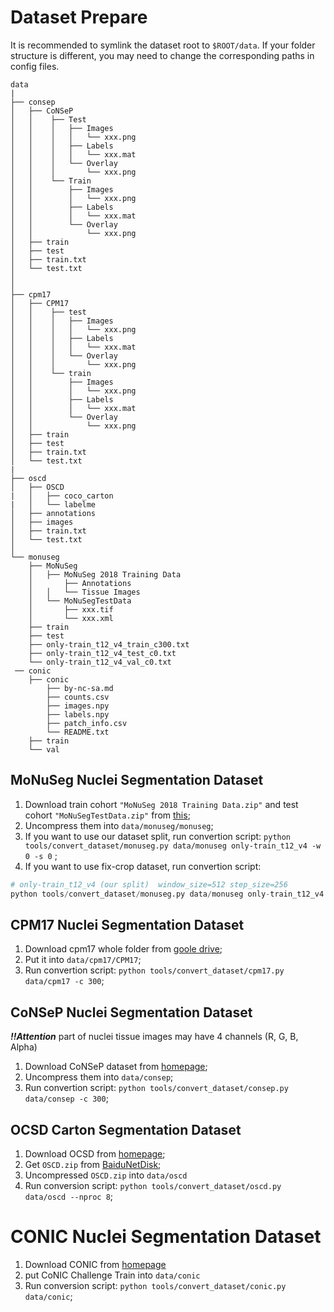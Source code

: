 # Dataset Prepare

It is recommended to symlink the dataset root to `$ROOT/data`. If your folder structure is different, you may need to change the corresponding paths in config files.

```None
data
|
├── consep
│   ├── CoNSeP
│   │    ├── Test
│   │    │   ├── Images
│   │    │   │   └── xxx.png
│   │    │   ├── Labels
│   │    │   │   └── xxx.mat
│   │    │   └── Overlay
│   │    │       └── xxx.png
│   │    └── Train
│   │        ├── Images
│   │        │   └── xxx.png
│   │        ├── Labels
│   │        │   └── xxx.mat
│   │        └── Overlay
│   │            └── xxx.png
│   ├── train
│   ├── test
│   ├── train.txt
│   └── test.txt
│
│
├── cpm17
│   ├── CPM17
│   │    ├── test
│   │    │   ├── Images
│   │    │   │   └── xxx.png
│   │    │   ├── Labels
│   │    │   │   └── xxx.mat
│   │    │   └── Overlay
│   │    │       └── xxx.png
│   │    └── train
│   │        ├── Images
│   │        │   └── xxx.png
│   │        ├── Labels
│   │        │   └── xxx.mat
│   │        └── Overlay
│   │            └── xxx.png
│   ├── train
│   ├── test
│   ├── train.txt
│   └── test.txt
|
├── oscd
│   ├── OSCD
|   │   ├── coco_carton
|   │   └── labelme
│   ├── annotations
│   ├── images
│   ├── train.txt
│   └── test.txt
│
└── monuseg
    ├── MoNuSeg
    │   ├── MoNuSeg 2018 Training Data
    │       ├── Annotations
    │   │   └── Tissue Images
    │   └── MoNuSegTestData
    │       ├── xxx.tif
    │       └── xxx.xml
    ├── train
    ├── test
    ├── only-train_t12_v4_train_c300.txt
    ├── only-train_t12_v4_test_c0.txt
    └── only-train_t12_v4_val_c0.txt   
 ── conic   
    ├── conic
        ├── by-nc-sa.md
        ├── counts.csv
        ├── images.npy
        ├── labels.npy
        ├── patch_info.csv
        └── README.txt
    ├── train
    └── val
```

## MoNuSeg Nuclei Segmentation Dataset

1. Download train cohort `"MoNuSeg 2018 Training Data.zip"` and test cohort `"MoNuSegTestData.zip"` from [this](https://monuseg.grand-challenge.org/Data/);
2. Uncompress them into `data/monuseg/monuseg`;
3. If you want to use our dataset split, run convertion script: `python tools/convert_dataset/monuseg.py data/monuseg only-train_t12_v4 -w 0 -s 0` ;
4. If you want to use fix-crop dataset, run convertion script:

```python
# only-train_t12_v4 (our split)  window_size=512 step_size=256
python tools/convert_dataset/monuseg.py data/monuseg only-train_t12_v4 -w 512 -s 256
```

## CPM17 Nuclei Segmentation Dataset

1. Download cpm17 whole folder from [goole drive](https://drive.google.com/drive/folders/1l55cv3DuY-f7-JotDN7N5nbNnjbLWchK);
2. Put it into `data/cpm17/CPM17`;
3. Run convertion script: `python tools/convert_dataset/cpm17.py data/cpm17 -c 300`;

## CoNSeP Nuclei Segmentation Dataset

***!!Attention*** part of nuclei tissue images may have 4 channels (R, G, B, Alpha)

1. Download CoNSeP dataset from [homepage](https://warwick.ac.uk/fac/cross_fac/tia/data/hovernet/);
2. Uncompress them into `data/consep`;
3. Run convertion script: `python tools/convert_dataset/consep.py data/consep -c 300`;

## OCSD Carton Segmentation Dataset

1. Download OCSD from [homepage](https://github.com/yancie-yjr/scd.github.io);
2. Get `OSCD.zip` from [BaiduNetDisk](https://pan.baidu.com/s/1p2KOYFhLWFfbmMBLpxbVMA);
3. Uncompressed `OSCD.zip` into `data/oscd`
4. Run conversion script: `python tools/convert_dataset/oscd.py data/oscd --nproc 8`;

# CONIC Nuclei Segmentation Dataset

1. Download CONIC from [homepage](https://drive.google.com/drive/folders/1il9jG7uA4-ebQ_lNmXbbF2eOK9uNwheb)
2. put CoNIC Challenge Train into `data/conic`
3. Run conversion script: `python tools/convert_dataset/conic.py data/conic`;
